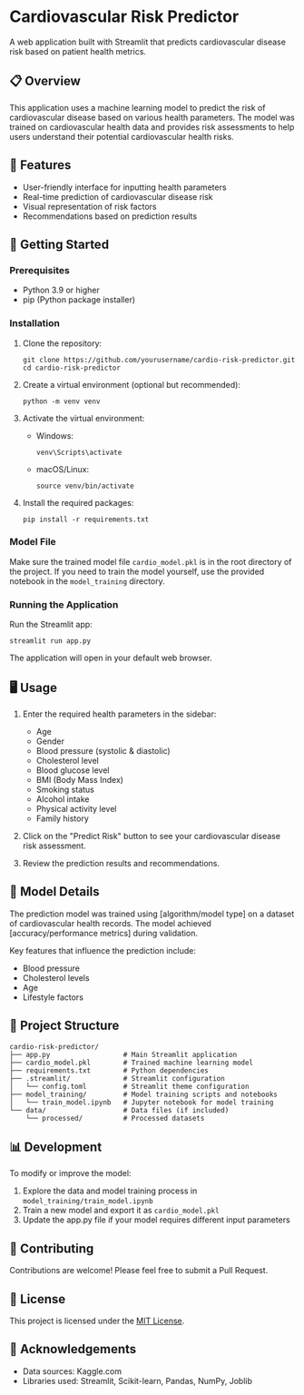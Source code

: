 # Cardiovascular Risk Predictor

A web application built with Streamlit that predicts cardiovascular disease risk based on patient health metrics.

## 📋 Overview

This application uses a machine learning model to predict the risk of cardiovascular disease based on various health parameters. The model was trained on cardiovascular health data and provides risk assessments to help users understand their potential cardiovascular health risks.

## 🔧 Features

- User-friendly interface for inputting health parameters
- Real-time prediction of cardiovascular disease risk
- Visual representation of risk factors
- Recommendations based on prediction results

## 🚀 Getting Started

### Prerequisites

- Python 3.9 or higher
- pip (Python package installer)

### Installation

1. Clone the repository:
   ```
   git clone https://github.com/yourusername/cardio-risk-predictor.git
   cd cardio-risk-predictor
   ```

2. Create a virtual environment (optional but recommended):
   ```
   python -m venv venv
   ```

3. Activate the virtual environment:
   - Windows:
     ```
     venv\Scripts\activate
     ```
   - macOS/Linux:
     ```
     source venv/bin/activate
     ```

4. Install the required packages:
   ```
   pip install -r requirements.txt
   ```

### Model File

Make sure the trained model file `cardio_model.pkl` is in the root directory of the project. If you need to train the model yourself, use the provided notebook in the `model_training` directory.

### Running the Application

Run the Streamlit app:
```
streamlit run app.py
```

The application will open in your default web browser.

## 🖥️ Usage

1. Enter the required health parameters in the sidebar:
   - Age
   - Gender
   - Blood pressure (systolic & diastolic)
   - Cholesterol level
   - Blood glucose level
   - BMI (Body Mass Index)
   - Smoking status
   - Alcohol intake
   - Physical activity level
   - Family history

2. Click on the "Predict Risk" button to see your cardiovascular disease risk assessment.

3. Review the prediction results and recommendations.

## 🔬 Model Details

The prediction model was trained using [algorithm/model type] on a dataset of cardiovascular health records. The model achieved [accuracy/performance metrics] during validation.

Key features that influence the prediction include:
- Blood pressure
- Cholesterol levels
- Age
- Lifestyle factors

## 📁 Project Structure

```
cardio-risk-predictor/
├── app.py                  # Main Streamlit application
├── cardio_model.pkl        # Trained machine learning model
├── requirements.txt        # Python dependencies
├── .streamlit/             # Streamlit configuration
│   └── config.toml         # Streamlit theme configuration
├── model_training/         # Model training scripts and notebooks
│   └── train_model.ipynb   # Jupyter notebook for model training
└── data/                   # Data files (if included)
    └── processed/          # Processed datasets
```

## 📊 Development

To modify or improve the model:

1. Explore the data and model training process in `model_training/train_model.ipynb`
2. Train a new model and export it as `cardio_model.pkl`
3. Update the app.py file if your model requires different input parameters

## 🤝 Contributing

Contributions are welcome! Please feel free to submit a Pull Request.

## 📄 License

This project is licensed under the [MIT License](LICENSE).

## 🙏 Acknowledgements

- Data sources: Kaggle.com
- Libraries used: Streamlit, Scikit-learn, Pandas, NumPy, Joblib
